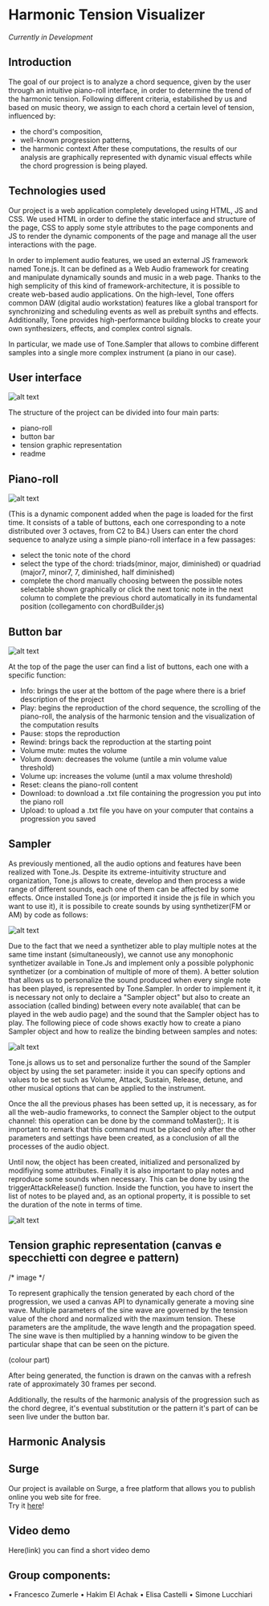 # Harmonic Tension Visualizer

*Currently in Development*

## Introduction

The goal of our project is to analyze a chord sequence, given by the user through an intuitive piano-roll interface, in order to determine the trend of the harmonic tension. Following different criteria, estabilished by us and based on music theory, we assign to each chord a certain level of tension, influenced by:
*	the chord's composition,
*	well-known progression patterns,
*	the harmonic context
After these computations, the results of our analysis are graphically represented with dynamic visual effects while the chord progression is being played.

## Technologies used
Our project is a web application completely developed using HTML, JS and CSS. We used HTML in order to define the static interface and structure of the page, CSS to apply some style attributes to the page components and JS to render the dynamic components of the page and manage all the user interactions with the page.

In order to implement audio features, we used an external JS framework named Tone.js. It can be defined as a Web Audio framework for creating and manipulate dynamically sounds and music in a web page. Thanks to the high semplicity of this kind of framework-architecture, it is possible to create web-based audio applications. On the high-level, Tone offers common DAW (digital audio workstation) features like a global transport for synchronizing and scheduling events as well as prebuilt synths and effects. Additionally, Tone provides high-performance building blocks to create your own synthesizers, effects, and complex control signals.

In particular, we made use of Tone.Sampler that allows to combine different samples into a single more complex instrument (a piano in our case).

## User interface

![alt text](./img/example.png)

The structure of the project can be divided into four main parts:

-	piano-roll
-	button bar 
-	tension graphic representation
-   readme

## Piano-roll

![alt text](./img/pianoroll.png)

(This is a dynamic component added when the page is loaded for the first time. It consists of a table of buttons, each one corresponding to a note distributed over 3 octaves, from C2 to B4.)
Users can enter the chord sequence to analyze using a simple piano-roll interface in a few passages:
-	select the tonic note of the chord
-	select the type of the chord: triads(minor, major, diminished) or quadriad (major7, minor7, 7, diminished, half diminished)
-	complete the chord manually choosing between the possible notes selectable shown graphically or click the next tonic note in the next column to complete the previous chord automatically in its fundamental position (collegamento con chordBuilder.js)

## Button bar

![alt text](./img/buttonBar.png)

At the top of the page the user can find a list of buttons, each one with a specific function:
-	Info: brings the user at the bottom of the page where there is a brief description of the project
-	Play: begins the reproduction of the chord sequence, the scrolling of the piano-roll, the analysis of the harmonic tension and the visualization of the computation results
-	Pause: stops the reproduction
-	Rewind: brings back the reproduction at the starting point
-	Volume mute: mutes the volume 
-	Volum down: decreases the volume (untile a min volume value threshold)
-	Volume up: increases the volume (until a max volume threshold)
-	Reset: cleans the piano-roll content 
-	Download: to download a .txt file containing the progression you put into the piano roll
-	Upload: to upload a .txt file you have on your computer that contains a progression you saved

## Sampler

As previously mentioned, all the audio options and features have been realized with Tone.Js. 
Despite its extreme-intuitivity structure and organization, Tone.js allows to create, develop and then process a wide range of different sounds, each one of them can be affected by some effects.
Once installed Tone.js (or imported it inside the js file in which you want to use it), it is possibile to create sounds by using synthetizer(FM or AM) by code as follows:

![alt text](./img/01.png)

Due to the fact that we need a synthetizer able to play multiple notes at the same time instant (simultaneously), we cannot use any monophonic synthetizer available in Tone.Js and implement only a possible polyphonic synthetizer (or a combination of multiple of more of them). A better solution that allows us to personalize the sound produced when every single note has been played, is represented by Tone.Sampler. In order to implement it, it is necessary not only to declaire a "Sampler object" but also to create an association (called binding) between every note available( that can be played in the web audio page) and the sound that the Sampler object has to play. The following piece of code shows exactly how to create a piano Sampler object and how to realize the binding between samples and notes:

![alt text](./img/02.png)

Tone.js allows us to set and personalize further the sound of the Sampler object by using the set parameter: inside it you can specify options and values to be set such as Volume, Attack, Sustain, Release, detune, and other musical options that can be applied to the instrument.

Once the all the previous phases has been setted up, it is necessary, as for all the web-audio frameworks, to connect the Sampler object to the output channel: this operation can be done by the command toMaster();. It is important to remark that this command must be placed only after the other parameters and settings have been created, as a conclusion of all the processes of the audio object.

Until now, the object has been created, initialized and personalized by modifiying some attributes. Finally it is also important to play notes and reproduce some sounds when necessary. This can be done by using the triggerAttackRelease() function. Inside the function, you have to insert the list of notes to be played and, as an optional property, it is possible to set the duration of the note in terms of time.  

![alt text](./img/03.png)


## Tension graphic representation (canvas e specchietti con degree e pattern)

/* image */

To represent graphically the tension generated by each chord of the progression, we used a canvas API to dynamically generate a moving sine wave. Multiple parameters of the sine wave are governed by the tension value of the chord and normalized with the maximum tension. These parameters are the amplitude, the wave length and the propagation speed. The sine wave is then multiplied by a hanning window to be given the particular shape that can be seen on the picture.

(colour part)

After being generated, the function is drawn on the canvas with a refresh rate of approximately 30 frames per second.

Additionally, the results of the harmonic analysis of the progression such as the chord degree, it's eventual substitution or the pattern it's part of can be seen live under the button bar.


## Harmonic Analysis


## Surge

Our project is available on Surge, a free platform that allows you to publish online you web site for free.  
Try it [here](http://harmonytensionvisualizer.surge.sh)!

## Video demo

Here(link) you can find a short video demo 

## Group components:
•	Francesco Zumerle
•	Hakim El Achak
•	Elisa Castelli
•	Simone Lucchiari
